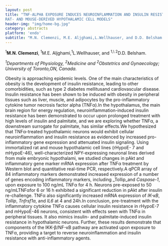 ```yaml
---
layout: post
title: "TNF-ALPHA EXPOSURE INDUCES NEUROINFLAMMATION AND INSULIN RESISTANCE IN
RAT- AND MOUSE-DERIVED HYPOTHALAMIC CELL MODELS"
header-img: "img/home-bg.jpg"
category: abstracts
platform: 'endo'
subtitle: "M.N. Clemenzi, M.E. Aljghami,L.Wellhauser, and D.D. Belsham."
---
```

<sup>1</sup>__M.N. Clemenzi__, <sup>1</sup>M.E. Aljghami,<sup>1</sup>L.Wellhauser, and <sup>1,\ 2</sup>D.D.
Belsham.

_<sup>1</sup>Departments of Physiology, <sup>2</sup>Medicine and <sup>2</sup>Obstetrics and Gynaecology; University of Toronto,ON, Canada._

Obesity is approaching epidemic levels. One of the main characteristics
of obesity is the development of insulin resistance, leading to other
comorbidities, such as type 2 diabetes mellitusand cardiovascular
disease. Insulin resistance has been shown to be induced with obesity in
peripheral tissues such as liver, muscle, and adipocytes by the
pro-inflammatory cytokine tumor necrosis factor alpha (TNFα).In the
hypothalamus, the main brain region for energy regulation,
neuroinflammation-induced insulin resistance has been demonstrated to
occur upon prolonged treatment with high levels of insulin and
palmitate, and we are exploring whether TNFα, a downstream surrogate for
palmitate, has similar effects.We hypothesized that TNFα-treated
hypothalamic neurons would exhibit cellular neuroinflammation and
insulin resistance as evidenced by increased pro-inflammatory gene
expression and attenuated insulin signaling. Using immortalized rat and
mouse hypothalamic cell lines (rHypoE- 7 and mHypoE-46),
well-characterized NPY-expressing neuronal lines derived from male
embryonic hypothalami, we studied changes in pAkt and inflammatory gene
marker mRNA expression after TNFα treatment by Western blot and
quantitative real-time PCR, respectively.A qPCR array of 84 inflammatory
markers demonstrated increased expression of a number of genes encoding
inflammatory markers, including _Tollip_and _Caspase-1_, upon exposure
to 100 ng/mL TNFα for 4 h. Neurons pre-exposed to 50 ng/mLTNFαfor 6 or
16 h exhibited a significant reduction in pAkt after insulin
re-challenge. TNFα also significantly increased mRNA expression of
_IK-κB_, _Tollip_, _Tnfrsf1a_, and _IL6_ at 4 and 24h.In conclusion,
pre-treatment with the inflammatory cytokine TNFα causes cellular
insulin resistance in rHypoE-7 and mHypoE-46 neurons, consistent with
effects seen with TNFα in peripheral tissues. It also mimics insulin-
and palmitate-induced insulin resistance in hypothalamic neurons.
Further, these results demonstrate that components of the IKK-β/NF-κB
pathway are activated upon exposure to TNFα, providing a target to
reverse neuroinflammation and insulin resistance with anti-inflammatory
agents.
